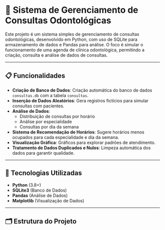 # 📅 Sistema de Gerenciamento de Consultas Odontológicas

Este projeto é um sistema simples de gerenciamento de consultas odontológicas, desenvolvido em Python, com uso de SQLite para armazenamento de dados e Pandas para análise. O foco é simular o funcionamento de uma agenda de clínica odontológica, permitindo a criação, consulta e análise de dados de consultas.

---

## 📋 Funcionalidades

- **Criação de Banco de Dados**: Criação automática do banco de dados `consultas.db` com a tabela `consultas`.
- **Inserção de Dados Aleatórios**: Gera registros fictícios para simular consultas com pacientes.
- **Análise de Dados**:
  - Distribuição de consultas por horário
  - Análise por especialidade
  - Consultas por dia da semana
- **Sistema de Recomendação de Horários**: Sugere horários menos ocupados para cada especialidade e dia da semana.
- **Visualização Gráfica**: Gráficos para explorar padrões de atendimento.
- **Tratamento de Dados Duplicados e Nulos**: Limpeza automática dos dados para garantir qualidade.

---

## 🚀 Tecnologias Utilizadas

- **Python** (3.8+)
- **SQLite3** (Banco de Dados)
- **Pandas** (Análise de Dados)
- **Matplotlib** (Visualização de Dados)

---

## 🗂️ Estrutura do Projeto

